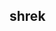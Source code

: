 ## shrek

<!--
**fuhdskm/fuhdskm** is a ✨ _special_ ✨ repository because its `README.md` (this file) appears on your GitHub profile.

Here are some ideas to get you started:

- 🔭 I’m currently working on shrek
- 🌱 I’m currently learning how to be shrek
- 👯 I’m looking to collaborate on shrek
- 🤔 I’m looking for help with ...
- 💬 Ask me about shrek
- 📫 How to reach me: ...
- 😄 Pronouns: ...
- ⚡ Fun fact shrek
-->
